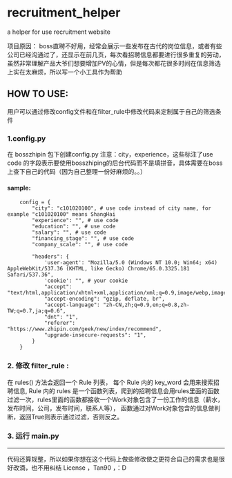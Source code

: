 # recruitment_helper
a helper for use recruitment website

项目原因：
boss直聘不好用，经常会展示一些发布在古代的岗位信息，或者有些公司已经沟通过了，还显示在前几页，每次看招聘信息都要进行很多重复的劳动，
虽然非常理解产品大爷们想要增加PV的心情，但是每次都花很多时间在信息筛选上实在太麻烦，所以写一个小工具作为帮助

##  HOW TO USE:

用户可以通过修改config文件和在filter_rule中修改代码来定制属于自己的筛选条件

### 1.config.py

在 bosszhipin 包下创建config.py
注意：city，experience，这些标注了use code 的字段表示要使用bosszhiping的后台代码而不是填拼音，具体需要在boss上查下自己的代码（因为自己整理一份好麻烦的。。）
#### sample:

```
    config = {
        "city": "c101020100", # use code instead of city name, for example "c101020100" means ShangHai
        "experience": "", # use code
        "education": "", # use code
        "salary": "", # use code
        "financing_stage": "", # use code
        "company_scale": "", # use code

        "headers": {
            'user-agent': "Mozilla/5.0 (Windows NT 10.0; Win64; x64) AppleWebKit/537.36 (KHTML, like Gecko) Chrome/65.0.3325.181 Safari/537.36",
            'cookie': "", # your cookie
            "accept": "text/html,application/xhtml+xml,application/xml;q=0.9,image/webp,image/apng,*/*;q=0.8",
            "accept-encoding": "gzip, deflate, br",
            "accept-language": "zh-CN,zh;q=0.9,en;q=0.8,zh-TW;q=0.7,ja;q=0.6",
            "dnt": "1",
            "referer": "https://www.zhipin.com/geek/new/index/recommend",
            "upgrade-insecure-requests": "1",
        }
    }
```

### 2. 修改 filter_rule :
在 rules() 方法会返回一个 Rule 列表，
每个 Rule 内的 key_word 会用来搜索招聘信息,
Rule 内的 rules 是一个函数列表，爬到的招聘信息会用rules里面的函数过滤一次，rules里面的函数都接收一个Work对象包含了一份工作的信息（薪水，发布时间，公司，发布时间，联系人等），
函数通过对Work对象包含的信息做判断，返回True则表示通过过滤，否则反之。


### 3. 运行 main.py
--------------------------------------------------------------------------------
代码还算规整，所以如果你想在这个代码上做些修改使之更符合自己的需求也是很好改滴，也不用纠结 License ，Tan90 ，：D
